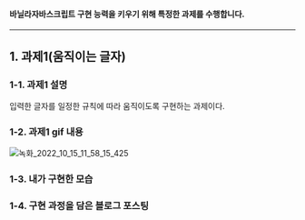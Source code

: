 #### 바닐라자바스크립트 구현 능력을 키우기 위해 특정한 과제를 수행합니다.

<hr>

## 1. 과제1(움직이는 글자)

### 1-1. 과제1 설명

입력한 글자를 일정한 규칙에 따라 움직이도록 구현하는 과제이다. 

### 1-2. 과제1 gif 내용

![녹화_2022_10_15_11_58_15_425](https://user-images.githubusercontent.com/101965666/195965998-fc888d1a-1af1-4c5c-bd91-b4e59b68f031.gif)


### 1-3. 내가 구현한 모습

### 1-4. 구현 과정을 담은 블로그 포스팅 
